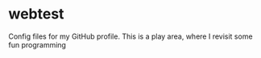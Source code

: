 # webtest
Config files for my GitHub profile.
This is a play area, where I revisit some fun programming 
